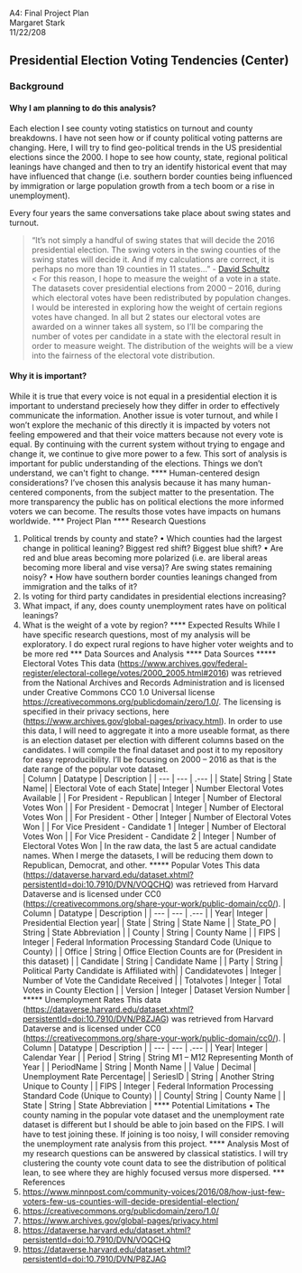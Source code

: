 
A4: Final Project Plan <br/>
Margaret Stark <br/>
11/22/208 <br/>

## Presidential Election Voting Tendencies (Center)

### Background

#### Why I am planning to do this analysis?
Each election I see county voting statistics on turnout and county breakdowns.  I have not seen how or if county political voting patterns are changing.  Here, I will try to find geo-political trends in the US presidential elections since the 2000.  I hope to see how county, state, regional political leanings have changed and then to try an identify historical event that may have influenced that change (i.e. southern border counties being influenced by immigration or large population growth from a tech boom or a rise in unemployment). <br/>

Every four years the same conversations take place about swing states and turnout.
> “It’s not simply a handful of swing states that will decide the 2016 presidential election. The swing voters in the swing counties of the swing states will decide it. And if my calculations are correct, it is perhaps no more than 19 counties in 11 states…” - [David Schultz](https://www.minnpost.com/community-voices/2016/08/how-just-few-voters-few-us-counties-will-decide-presidential-election/) <br/>
<
For this reason, I hope to measure the weight of a vote in a state.   The datasets cover presidential elections from 2000 – 2016, during which electoral votes have been redistributed by population changes.  I would be interested in exploring how the weight of certain regions votes have changed.  In all but 2 states our electoral votes are awarded on a winner takes all system, so I’ll be comparing the number of votes per candidate in a state with the electoral result in order to measure weight.  The distribution of the weights will be a view into the fairness of the electoral vote distribution.

#### Why it is important?
While it is true that every voice is not equal in a presidential election it is important to understand preciesely how they differ in order to effectively communicate the information.  Another issue is voter turnout, and while I won’t explore the mechanic of this directly it is impacted by voters not feeling empowered and that their voice matters because not every vote is equal.  By continuing with the current system without trying to engage and change it, we continue to give more power to a few.  This sort of analysis is important for public understanding of the elections.  Things we don’t understand, we can't fight to change.
**** Human-centered design considerations?
I’ve chosen this analysis because it has many human-centered components, from the subject matter to the presentation.  The more transparency the public has on political elections the more informed voters we can become.  The results those votes have impacts on humans worldwide. 
*** Project Plan
**** Research Questions
1.	Political trends by county and state?
•	Which counties had the largest change in political leaning? Biggest red shift? Biggest blue shift? 
•	Are red and blue areas becoming more polarized (i.e. are liberal areas becoming more liberal and vise versa)? Are swing states remaining noisy?
•	How have southern border counties leanings changed from immigration and the talks of it?
2.	Is voting for third party candidates in presidential elections increasing?
3.	What impact, if any, does county unemployment rates have on political leanings?
4.	What is the weight of a vote by region?
**** Expected Results
While I have specific research questions, most of my analysis will be exploratory. I do expect rural regions to have higher voter weights and to be more red
*** Data Sources and Analysis
**** Data Sources
***** Electoral Votes
This data (https://www.archives.gov/federal-register/electoral-college/votes/2000_2005.html#2016) was retrieved from the National Archives and Records Administration and is licensed under Creative Commons CC0 1.0 Universal license https://creativecommons.org/publicdomain/zero/1.0/.  The licensing is specified in their privacy sections, here (https://www.archives.gov/global-pages/privacy.html). In order to use this data, I will need to aggregate it into a more useable format, as there is an election dataset per election with different columns based on the candidates. I will compile the final dataset and post it to my repository for easy reproducibility.
I’ll be focusing on 2000 – 2016 as that is the date range of the popular vote dataset.  
| Column | Datatype | Description |
| --- | --- | .--- |
| State| String | State Name|
| Electoral Vote of each State| Integer | Number Electoral Votes Available |
| For President - Republican | Integer | Number of Electoral Votes Won |
| For President - Democrat | Integer | Number of Electoral Votes Won |
| For President - Other | Integer | Number of Electoral Votes Won |
| For Vice President - Candidate 1 | Integer | Number of Electoral Votes Won |
| For Vice President - Candidate 2 | Integer | Number of Electoral Votes Won |
In the raw data, the last 5 are actual candidate names.  When I merge the datasets, I will be reducing them down to Republican, Democrat, and other.
***** Popular Votes
This data (https://dataverse.harvard.edu/dataset.xhtml?persistentId=doi:10.7910/DVN/VOQCHQ) was retrieved from Harvard Dataverse and is licensed under CC0 (https://creativecommons.org/share-your-work/public-domain/cc0/).
| Column | Datatype | Description |
| --- | --- | .--- |
| Year| Integer | Presidential Election year|
| State | String | State Name |
| State_PO | String | State Abbreviation |
| County | String | County Name |
| FIPS | Integer | Federal Information Processing Standard Code (Unique to County) |
| Office | String | Office Election Counts are for (President in this dataset) |
| Candidate | String | Candidate Name |
| Party | String | Political Party Candidate is Affiliated with|
| Candidatevotes | Integer | Number of Vote the Candidate Received |
| Totalvotes | Integer | Total Votes in County Election |
| Version | Integer | Dataset Version Number |
***** Unemployment Rates
This data (https://dataverse.harvard.edu/dataset.xhtml?persistentId=doi:10.7910/DVN/P8ZJAG) was retrieved from Harvard Dataverse and is licensed under CC0 (https://creativecommons.org/share-your-work/public-domain/cc0/).
| Column | Datatype | Description |
| --- | --- | .--- |
| Year| Integer | Calendar Year |
| Period | String | String M1 – M12 Representing Month of Year |
| PeriodName | String | Month Name |
| Value | Decimal | Unemployment Rate Percentage|
| SeriesID | String | Another String Unique to County |
| FIPS | Integer | Federal Information Processing Standard Code (Unique to County) |
| County| String | County Name |
| State | String | State Abbreviation |
**** Potential Limitations
•	The county naming in the popular vote dataset and the unemployment rate dataset is different but I should be able to join based on the FIPS.  I will have to test joining these.  If joining is too noisy, I will consider removing the unemployment rate analysis from this project.
**** Analysis
Most of my research questions can be answered by classical statistics.  I will try clustering the county vote count data to see the distribution of political lean, to see where they are highly focused versus more dispersed. 
*** References
1. https://www.minnpost.com/community-voices/2016/08/how-just-few-voters-few-us-counties-will-decide-presidential-election/
2. https://creativecommons.org/publicdomain/zero/1.0/
3. https://www.archives.gov/global-pages/privacy.html
4. https://dataverse.harvard.edu/dataset.xhtml?persistentId=doi:10.7910/DVN/VOQCHQ
5. https://dataverse.harvard.edu/dataset.xhtml?persistentId=doi:10.7910/DVN/P8ZJAG
